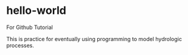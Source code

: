 # hello-world
For Github Tutorial 

This is practice for eventually using programming to model hydrologic processes.
